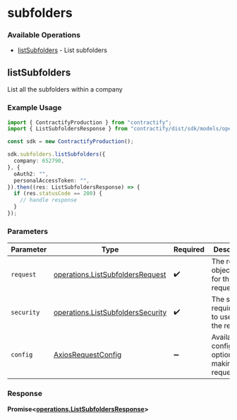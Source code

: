 # subfolders

### Available Operations

* [listSubfolders](#listsubfolders) - List subfolders

## listSubfolders

List all the subfolders within a company

### Example Usage

```typescript
import { ContractifyProduction } from "contractify";
import { ListSubfoldersResponse } from "contractify/dist/sdk/models/operations";

const sdk = new ContractifyProduction();

sdk.subfolders.listSubfolders({
  company: 652790,
}, {
  oAuth2: "",
  personalAccessToken: "",
}).then((res: ListSubfoldersResponse) => {
  if (res.statusCode == 200) {
    // handle response
  }
});
```

### Parameters

| Parameter                                                                              | Type                                                                                   | Required                                                                               | Description                                                                            |
| -------------------------------------------------------------------------------------- | -------------------------------------------------------------------------------------- | -------------------------------------------------------------------------------------- | -------------------------------------------------------------------------------------- |
| `request`                                                                              | [operations.ListSubfoldersRequest](../../models/operations/listsubfoldersrequest.md)   | :heavy_check_mark:                                                                     | The request object to use for the request.                                             |
| `security`                                                                             | [operations.ListSubfoldersSecurity](../../models/operations/listsubfolderssecurity.md) | :heavy_check_mark:                                                                     | The security requirements to use for the request.                                      |
| `config`                                                                               | [AxiosRequestConfig](https://axios-http.com/docs/req_config)                           | :heavy_minus_sign:                                                                     | Available config options for making requests.                                          |


### Response

**Promise<[operations.ListSubfoldersResponse](../../models/operations/listsubfoldersresponse.md)>**

